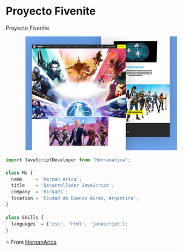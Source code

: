 # Proyecto Fivenite
Proyecto Fivenite

<p align="center">
  <img src="https://github.com/Hernanarica/Proyecto-Fivenite/blob/main/Thumbnail-fivenite_LGXuXVw.jpg" />
</p>

```js
import JavaScriptDeveloper from 'Hernanarica';

class Me {
  name     = 'Hernán Arica';
  title    = 'Desarrollador JavaScript';
  company  = 'Kickads';
  location = 'Ciudad de Buenos Aires, Argentina';
}

class Skills {
  languages  = ['css', 'html', 'javascript'];
}
```

⭐️ From [HernanArica](https://github.com/Hernanarica)
